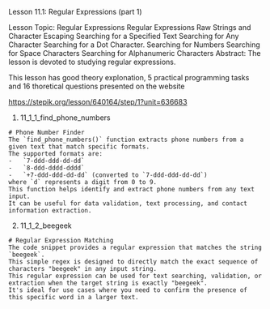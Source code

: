 Lesson 11.1: Regular Expressions (part 1)

Lesson Topic: Regular Expressions
Regular Expressions
Raw Strings and Character Escaping
Searching for a Specified Text
Searching for Any Character
Searching for a Dot Character.
Searching for Numbers
Searching for Space Characters
Searching for Alphanumeric Characters
Abstract: The lesson is devoted to studying regular expressions.

This lesson has good theory explonation, 5 practical programming tasks and 16 thoretical questions presented on the website

https://stepik.org/lesson/640164/step/1?unit=636683

1. 11_1_1_find_phone_numbers

```
# Phone Number Finder
The `find_phone_numbers()` function extracts phone numbers from a given text that match specific formats.
The supported formats are:
-   `7-ddd-ddd-dd-dd`
-   `8-ddd-dddd-dddd`
-   `+7-ddd-ddd-dd-dd` (converted to `7-ddd-ddd-dd-dd`)
where `d` represents a digit from 0 to 9.
This function helps identify and extract phone numbers from any text input.
It can be useful for data validation, text processing, and contact information extraction.
```

2. 11_1_2_beegeek

```
# Regular Expression Matching
The code snippet provides a regular expression that matches the string `beegeek`.
This simple regex is designed to directly match the exact sequence of characters "beegeek" in any input string.
This regular expression can be used for text searching, validation, or extraction when the target string is exactly "beegeek".
It's ideal for use cases where you need to confirm the presence of this specific word in a larger text.
```
